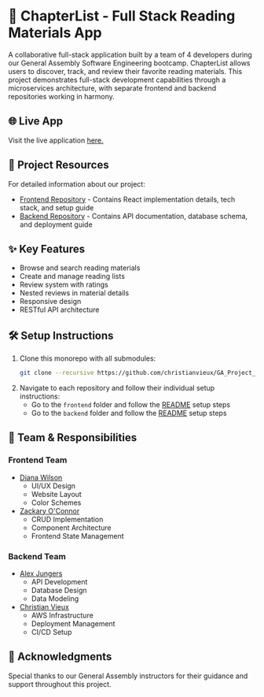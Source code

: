 # 🚀 ChapterList - Full Stack Reading Materials App
A collaborative full-stack application built by a team of 4 developers during our General Assembly Software Engineering bootcamp. ChapterList allows users to discover, track, and review their favorite reading materials. This project demonstrates full-stack development capabilities through a microservices architecture, with separate frontend and backend repositories working in harmony.
## 🌐 Live App
Visit the live application [here.](https://reading.projects.christianvieuxdev.com/)
## 📂 Project Resources
For detailed information about our project:
- [Frontend Repository](https://github.com/zackaryoconnor/Front-End) - Contains React implementation details, tech stack, and setup guide
- [Backend Repository](https://github.com/ajungers-ga/unit-4-collaboration-project-BackEnd) - Contains API documentation, database schema, and deployment guide
## ✨ Key Features
- Browse and search reading materials
- Create and manage reading lists
- Review system with ratings
- Nested reviews in material details
- Responsive design
- RESTful API architecture
## 🛠 Setup Instructions
1. Clone this monorepo with all submodules:
   ```bash
   git clone --recursive https://github.com/christianvieux/GA_Project_4_ChapertList.git
   ```
2. Navigate to each repository and follow their individual setup instructions:
   - Go to the ``frontend`` folder and follow the [README](https://github.com/zackaryoconnor/Front-End/blob/main/README.md) setup steps
   - Go to the ``backend`` folder and follow the [README](https://github.com/ajungers-ga/unit-4-collaboration-project-BackEnd/blob/main/README.md) setup steps
## 👥 Team & Responsibilities
### Frontend Team
- [Diana Wilson](https://github.com/DianaWilson1)
  - UI/UX Design
  - Website Layout
  - Color Schemes
- [Zackary O'Connor](https://github.com/zackaryoconnor)
  - CRUD Implementation
  - Component Architecture
  - Frontend State Management
### Backend Team
- [Alex Jungers](https://github.com/ajungers-ga)
  - API Development
  - Database Design
  - Data Modeling
- [Christian Vieux](https://github.com/christianvieux)
  - AWS Infrastructure
  - Deployment Management
  - CI/CD Setup
## 🙏 Acknowledgments
Special thanks to our General Assembly instructors for their guidance and support throughout this project.
